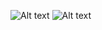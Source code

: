 ![Alt text](https://64.media.tumblr.com/62af531bb7383ccabd83e65127fb11b6/a797a7c9bfbc562f-68/s1280x1920/2e4348f78204b9e6ca10dc4198b2edf758c0fadc.pnj)
![Alt text](https://64.media.tumblr.com/57c0bac109ccc5a93b40609dd8da287e/a797a7c9bfbc562f-0d/s1280x1920/ec3c480c787adba98bfa3b44d1f15056c75006e5.pnj)
